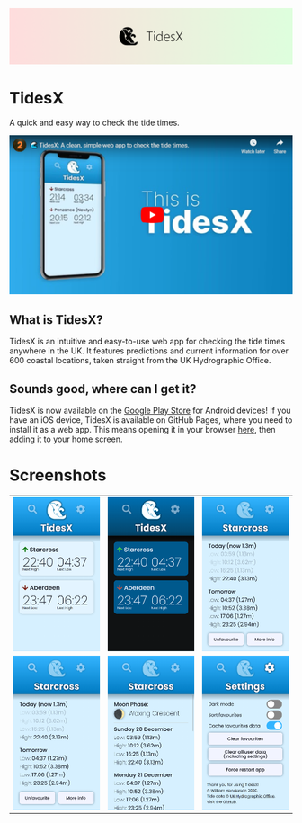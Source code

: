 ![TidesX Banner](images/banner.png)

# TidesX
A quick and easy way to check the tide times.

[<img src="images/trailer_thumbnail.png" width=600>](https://www.youtube.com/watch?v=vz3CJ-kDiPc)

## What is TidesX?
TidesX is an intuitive and easy-to-use web app for checking the tide times anywhere in the UK. It features predictions and current information for over 600 coastal locations, taken straight from the UK Hydrographic Office.

## Sounds good, where can I get it?
TidesX is now available on the [Google Play Store](https://play.google.com/store/apps/details?id=com.whenderson.tidesx) for Android devices! If you have an iOS device, TidesX is available on GitHub Pages, where you need to install it as a web app. This means opening it in your browser [here](https://w-henderson.github.io/TidesX), then adding it to your home screen.

# Screenshots
| | | |
|:-------------------------:|:-------------------------:|:-------------------------:|
|<img width="400" src="about/images/screenshots/homepage.png">  |  <img width="400" src="about/images/screenshots/darkmode.png">  |  <img width="400" src="about/images/screenshots/detail.png">|
|<img width="400" src="about/images/screenshots/detail.png">  |  <img width="400" src="about/images/screenshots/moreinfo.png">  |  <img width="400" src="about/images/screenshots/settings.png">|